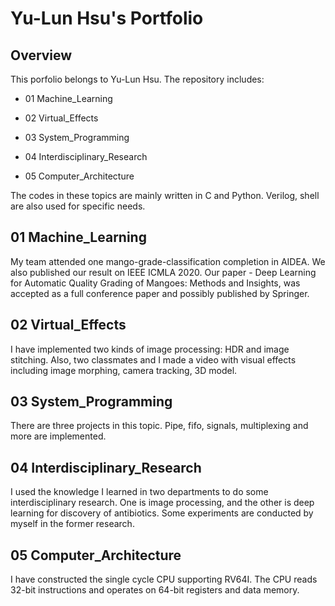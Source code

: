# Yu-Lun Hsu's Portfolio
## Overview
This porfolio belongs to Yu-Lun Hsu. The repository includes:

 * 01 Machine_Learning

 * 02 Virtual_Effects

 * 03 System_Programming

 * 04 Interdisciplinary_Research
 * 05 Computer_Architecture

The codes in these topics are mainly written in C and Python. Verilog, shell are also used for specific needs.



## 01 Machine_Learning
My team attended one mango-grade-classification completion in AIDEA. We also published our result on IEEE ICMLA 2020. Our paper - Deep Learning for Automatic Quality Grading of Mangoes: Methods and Insights, was accepted as a full conference paper and possibly published by Springer.

## 02 Virtual_Effects
I have implemented two kinds of image processing: HDR and image stitching. Also, two classmates and I made a video with visual effects including image morphing, camera tracking, 3D model.
## 03 System_Programming
There are three projects in this topic. Pipe, fifo, signals, multiplexing and more are implemented.
## 04 Interdisciplinary_Research
I used the knowledge I learned in two departments to do some interdisciplinary research. One is image processing, and the other is deep learning for discovery of antibiotics. Some experiments are conducted by myself in the former research.
## 05 Computer_Architecture
I have constructed the single cycle CPU supporting RV64I. The CPU reads 32-bit instructions and operates on 64-bit registers and data memory.
